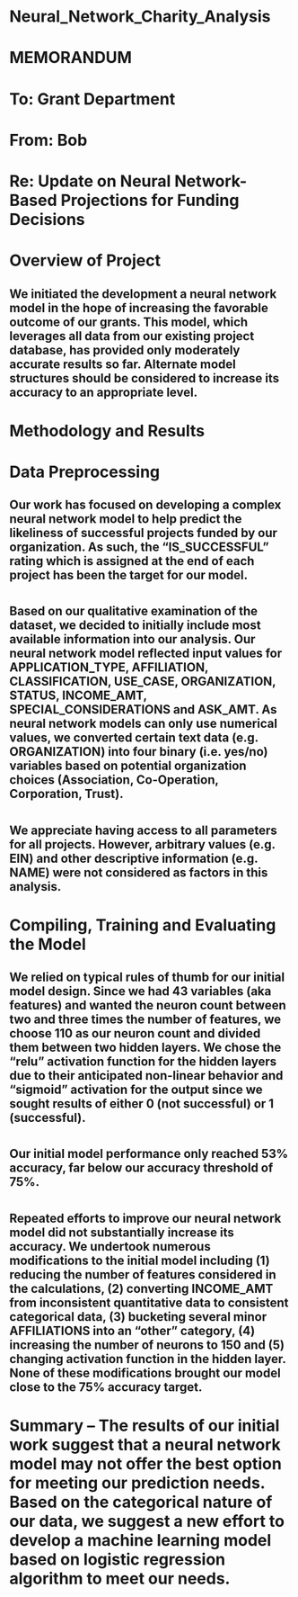 # Neural_Network_Charity_Analysis
# MEMORANDUM
#
# To: Grant Department
# From: Bob
# Re: Update on Neural Network-Based Projections for Funding Decisions
#
# Overview of Project
## We initiated the development a neural network model in the hope of increasing the favorable outcome of our grants. This model, which leverages all data from our existing project database, has provided only moderately accurate results so far. Alternate model structures should be considered to increase its accuracy to an appropriate level.
#
# Methodology and Results
# Data Preprocessing
## Our work has focused on developing a complex neural network model to help predict the likeliness of successful projects funded by our organization. As such, the “IS_SUCCESSFUL” rating which is assigned at the end of each project has been the target for our model.
#
## Based on our qualitative examination of the dataset, we decided to initially include most available information into our analysis. Our neural network model reflected input values for APPLICATION_TYPE, AFFILIATION, CLASSIFICATION, USE_CASE, ORGANIZATION, STATUS, INCOME_AMT, SPECIAL_CONSIDERATIONS and ASK_AMT. As neural network models can only use numerical values, we converted certain text data (e.g. ORGANIZATION) into four binary (i.e. yes/no) variables based on potential organization choices (Association, Co-Operation, Corporation, Trust). 
#
## We appreciate having access to all parameters for all projects. However, arbitrary values (e.g. EIN) and other descriptive information (e.g. NAME) were not considered as factors in this analysis.
#
# Compiling, Training and Evaluating the Model
## We relied on typical rules of thumb for our initial model design. Since we had 43 variables (aka features) and wanted the neuron count between two and three times the number of features, we choose 110 as our neuron count and divided them between two hidden layers. We chose the “relu” activation function for the hidden layers due to their anticipated non-linear behavior and “sigmoid” activation for the output since we sought results of either 0 (not successful) or 1 (successful).
#
## Our initial model performance only reached 53% accuracy, far below our accuracy threshold of 75%. 
#
## Repeated efforts to improve our neural network model did not substantially increase its accuracy. We undertook numerous modifications to the initial model including (1) reducing the number of features considered in the calculations, (2) converting INCOME_AMT from inconsistent quantitative data to consistent categorical data, (3) bucketing several minor AFFILIATIONS into an “other” category, (4) increasing the number of neurons to 150 and (5) changing activation function in the hidden layer. None of these modifications brought our model close to the 75% accuracy target.
#
# Summary – The results of our initial work suggest that a neural network model may not offer the best option for meeting our prediction needs. Based on the categorical nature of our data, we suggest a new effort to develop a machine learning model based on logistic regression algorithm to meet our needs.
